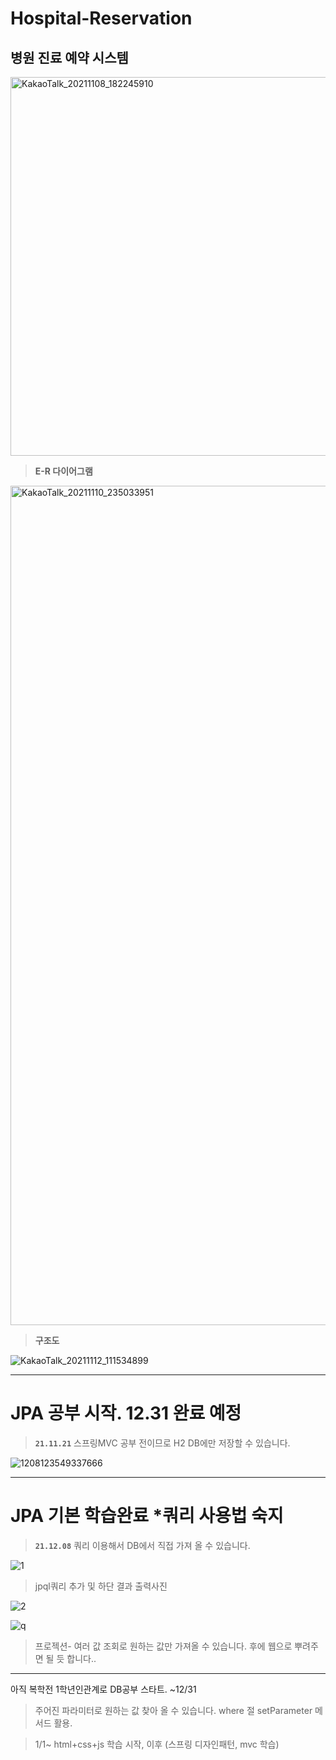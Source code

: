 # Hospital-Reservation 
## 병원 진료 예약 시스템
<img width="606" alt="KakaoTalk_20211108_182245910" src="https://user-images.githubusercontent.com/94730032/142751178-374ff606-4d2e-4318-a470-1e45d31d85dc.png">


>**E-R 다이어그램**
<img width="1343" alt="KakaoTalk_20211110_235033951" src="https://user-images.githubusercontent.com/94730032/142751228-38a76680-ff29-4a71-a582-b55506df0d19.png">


>**구조도**

![KakaoTalk_20211112_111534899](https://user-images.githubusercontent.com/94730032/142751259-68b71507-3238-4f37-8c29-91575d5a29bf.jpg)

---
#  JPA 공부 시작. 12.31 완료 예정
>**`21.11.21`**  스프링MVC 공부 전이므로 H2 DB에만 저장할 수 있습니다. 


![1208123549337666](https://user-images.githubusercontent.com/94730032/145143997-e1211b77-fbdf-47ae-89a7-171a3381e78f.jpg)

---

#  JPA 기본 학습완료 *쿼리 사용법 숙지
>**`21.12.08`**  쿼리 이용해서 DB에서 직접 가져 올 수 있습니다.

![1](https://user-images.githubusercontent.com/94730032/145141625-e3e3bd58-3eb0-4cf0-886b-58134ca70b86.png)
>jpql쿼리 추가 및 하단 결과 출력사진

![2](https://user-images.githubusercontent.com/94730032/145141657-3ba08752-0116-430a-a032-346257863be1.png)


![q](https://user-images.githubusercontent.com/94730032/145337597-d73b4965-d568-4ed0-ac07-78f9f6fe4696.png)
>프로젝션- 여러 값 조회로 원하는 값만 가져올 수 있습니다. 후에 웹으로 뿌려주면 될 듯 합니다..
---
아직 복학전 1학년인관계로 DB공부 스타트. ~12/31
> 주어진 파라미터로 원하는 값 찾아 올 수 있습니다. where 절 setParameter 메서드 활용.

> 1/1~  html+css+js  학습 시작, 이후 (스프링 디자인패턴, mvc 학습)

